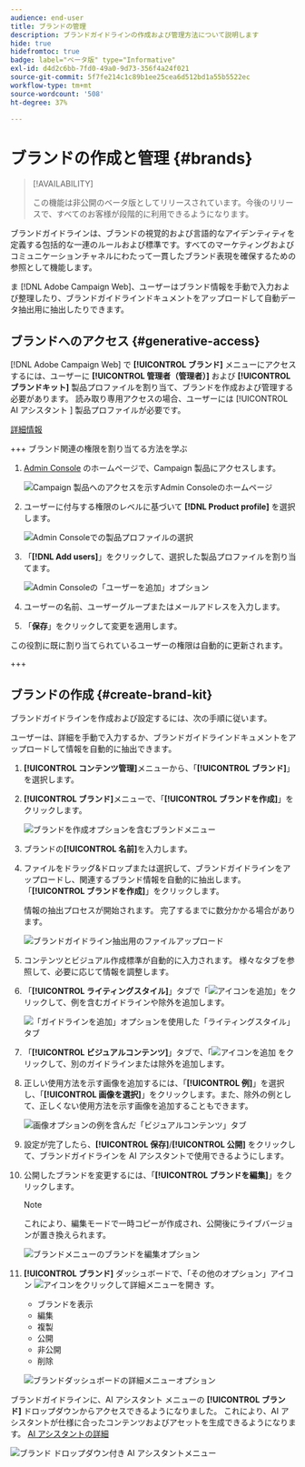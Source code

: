 ```yaml
---
audience: end-user
title: ブランドの管理
description: ブランドガイドラインの作成および管理方法について説明します
hide: true
hidefromtoc: true
badge: label="ベータ版" type="Informative"
exl-id: d4d2c6bb-7fd0-49a0-9d73-356f4a24f021
source-git-commit: 5f7fe214c1c89b1ee25cea6d512bd1a55b5522ec
workflow-type: tm+mt
source-wordcount: '508'
ht-degree: 37%

---
```


# ブランドの作成と管理 {#brands}

>[!AVAILABILITY]
>
>この機能は非公開のベータ版としてリリースされています。今後のリリースで、すべてのお客様が段階的に利用できるようになります。

ブランドガイドラインは、ブランドの視覚的および言語的なアイデンティティを定義する包括的な一連のルールおよび標準です。すべてのマーケティングおよびコミュニケーションチャネルにわたって一貫したブランド表現を確保するための参照として機能します。

ま [!DNL Adobe Campaign Web]、ユーザーはブランド情報を手動で入力および整理したり、ブランドガイドラインドキュメントをアップロードして自動データ抽出用に抽出したりできます。

## ブランドへのアクセス {#generative-access}

[!DNL Adobe Campaign Web] で **[!UICONTROL ブランド]** メニューにアクセスするには、ユーザーに **[!UICONTROL 管理者（管理者）]** および **[!UICONTROL ブランドキット]** 製品プロファイルを割り当て、ブランドを作成および管理する必要があります。 読み取り専用アクセスの場合、ユーザーには [!UICONTROL AI アシスタント ] 製品プロファイルが必要です。

[詳細情報](https://experienceleague.adobe.com/ja/docs/campaign/campaign-v8/admin/permissions/manage-permissions)

+++ ブランド関連の権限を割り当てる方法を学ぶ

1. [Admin Console](https://adminconsole.adobe.com/enterprise) のホームページで、Campaign 製品にアクセスします。

   ![Campaign 製品へのアクセスを示すAdmin Consoleのホームページ ](assets/brands_admin_1.png)

1. ユーザーに付与する権限のレベルに基づいて **[!DNL Product profile]** を選択します。

   ![Admin Consoleでの製品プロファイルの選択 ](assets/brands_admin_2.png)

1. 「**[!DNL Add users]**」をクリックして、選択した製品プロファイルを割り当てます。

   ![Admin Consoleの「ユーザーを追加」オプション ](assets/brands_admin_3.png)

1. ユーザーの名前、ユーザーグループまたはメールアドレスを入力します。

1. 「**保存**」をクリックして変更を適用します。

この役割に既に割り当てられているユーザーの権限は自動的に更新されます。

+++

## ブランドの作成 {#create-brand-kit}

ブランドガイドラインを作成および設定するには、次の手順に従います。

ユーザーは、詳細を手動で入力するか、ブランドガイドラインドキュメントをアップロードして情報を自動的に抽出できます。

1. **[!UICONTROL コンテンツ管理]**&#x200B;メニューから、「**[!UICONTROL ブランド]**」を選択します。

1. **[!UICONTROL ブランド]**&#x200B;メニューで、「**[!UICONTROL ブランドを作成]**」をクリックします。

   ![ ブランドを作成オプションを含むブランドメニュー ](assets/brands_1.png)

1. ブランドの&#x200B;**[!UICONTROL 名前]**&#x200B;を入力します。

1. ファイルをドラッグ&amp;ドロップまたは選択して、ブランドガイドラインをアップロードし、関連するブランド情報を自動的に抽出します。 「**[!UICONTROL ブランドを作成]**」をクリックします。

   情報の抽出プロセスが開始されます。 完了するまでに数分かかる場合があります。

   ![ ブランドガイドライン抽出用のファイルアップロード ](assets/brands_7.png)

1. コンテンツとビジュアル作成標準が自動的に入力されます。 様々なタブを参照して、必要に応じて情報を調整します。

1. 「**[!UICONTROL ライティングスタイル]**」タブで「![ アイコンを追加 ](assets/do-not-localize/Smock_Add_18_N.svg)」をクリックして、例を含むガイドラインや除外を追加します。

   ![ 「ガイドラインを追加」オプションを使用した「ライティングスタイル」タブ ](assets/brands_2.png)

1. 「**[!UICONTROL ビジュアルコンテンツ]**」タブで、「![ アイコンを追加 ](assets/do-not-localize/Smock_Add_18_N.svg) をクリックして、別のガイドラインまたは除外を追加します。

1. 正しい使用方法を示す画像を追加するには、「**[!UICONTROL 例]**」を選択し、「**[!UICONTROL 画像を選択]**」をクリックします。また、除外の例として、正しくない使用方法を示す画像を追加することもできます。

   ![ 画像オプションの例を含んだ「ビジュアルコンテンツ」タブ ](assets/brands_3.png)

1. 設定が完了したら、**[!UICONTROL 保存]**/**[!UICONTROL 公開]** をクリックして、ブランドガイドラインを AI アシスタントで使用できるようにします。

1. 公開したブランドを変更するには、「**[!UICONTROL ブランドを編集]**」をクリックします。

   >[!NOTE]
   >
   >これにより、編集モードで一時コピーが作成され、公開後にライブバージョンが置き換えられます。

   ![ ブランドメニューのブランドを編集オプション ](assets/brands_4.png)

1. **[!UICONTROL ブランド]** ダッシュボードで、「その他のオプション」アイコン ![ アイコンをクリックして詳細メニューを開き ](assets/do-not-localize/Smock_More_18_N.svg) す。

   * ブランドを表示
   * 編集
   * 複製
   * 公開
   * 非公開
   * 削除

   ![ ブランドダッシュボードの詳細メニューオプション ](assets/brands_5.png)

ブランドガイドラインに、AI アシスタント メニューの **[!UICONTROL ブランド]** ドロップダウンからアクセスできるようになりました。 これにより、AI アシスタントが仕様に合ったコンテンツおよびアセットを生成できるようになります。 [AI アシスタントの詳細 ](../email/generative-gs.md)

![ ブランド ドロップダウン付き AI アシスタントメニュー ](assets/brands_6.png)